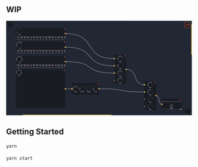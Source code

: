 ## WIP

![ss](public/static/screenshot-2019-02-27.png)

## Getting Started

```bash
yarn

yarn start
```
